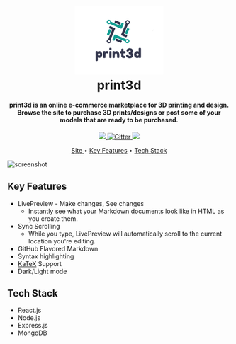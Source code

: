 <h1 align="center">
  <br>
  <a href=""><img src=".github/Logo.png" alt="print3d" width="200"></a>
  <br>
  print3d
  <br>
</h1>

<h4 align="center">print3d is an online e-commerce marketplace for 3D printing and design. Browse the site to purchase 3D prints/designs or post some of your models that are ready to be purchased.</h4>

<p align="center">
  <a href="http://shields.io/">
      <img src="https://img.shields.io/badge/Maintained%3F-yes-green.svg">
  </a>
  <a href="http://shields.io/">
    <img src="https://img.shields.io/website-up-down-green-red/http/cv.lbesson.qc.to.svg" alt="Gitter">
  </a>
  <a href="http://shields.io/"><img src="https://img.shields.io/badge/Made%20with-React-1f425f.svg"></a>
</p>

<p align="center">
  <a href=""> Site </a> •
  <a href="#key-features">Key Features</a> •
  <a href="#how-to-use">Tech Stack</a>
</p>

![screenshot](https://raw.githubusercontent.com/amitmerchant1990/electron-markdownify/master/app/img/markdownify.gif)

## Key Features

* LivePreview - Make changes, See changes
  - Instantly see what your Markdown documents look like in HTML as you create them.
* Sync Scrolling
  - While you type, LivePreview will automatically scroll to the current location you're editing.
* GitHub Flavored Markdown  
* Syntax highlighting
* [KaTeX](https://khan.github.io/KaTeX/) Support
* Dark/Light mode


## Tech Stack 

* React.js
* Node.js
* Express.js
* MongoDB
